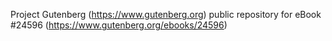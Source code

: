 Project Gutenberg (https://www.gutenberg.org) public repository for eBook #24596 (https://www.gutenberg.org/ebooks/24596)
